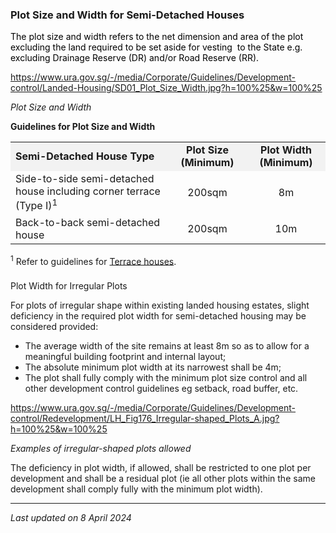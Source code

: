 ### Plot Size and Width for Semi-Detached Houses

<span style="color: #000000;">The plot size and width refers to the net
dimension and area of the plot excluding the land required to be set
aside for vesting  to the State e.g. excluding Drainage Reserve (DR)
and/or Road Reserve (RR).</span>

<https://www.ura.gov.sg/-/media/Corporate/Guidelines/Development-control/Landed-Housing/SD01_Plot_Size_Width.jpg?h=100%25&w=100%25>

*Plot Size and Width*

**Guidelines for Plot Size and Width**

<table>
<tbody>
<tr class="odd">
<td style="width: 50%; background-color: #f2f2f2"><strong>Semi-Detached
House Type</strong></td>
<td
style="text-align: center; width: 25%; background-color: #f2f2f2;"><strong>Plot
Size (Minimum)</strong></td>
<td
style="text-align: center; width: 25%; background-color: #f2f2f2;"><strong>Plot
Width (Minimum)</strong></td>
</tr>
<tr class="even">
<td>Side-to-side semi-detached house including corner terrace (Type
I)<sup>1</sup></td>
<td style="text-align: center;">200sqm</td>
<td style="text-align: center;">8m</td>
</tr>
<tr class="odd">
<td>Back-to-back semi-detached house</td>
<td style="text-align: center;">200sqm</td>
<td style="text-align: center;">10m</td>
</tr>
</tbody>
</table>

  

<sup>1</sup> Refer to guidelines for <a
href="https://www.ura.gov.sg/Corporate/Guidelines/Development-Control/Residential/Terrace"
target="_blank">Terrace houses</a>.

### 

<a href="#Plot-Width" class="collapsible collapsed"
data-toggle="collapse"></a>

Plot Width for Irregular Plots

For plots of irregular shape within existing landed housing estates,
slight deficiency in the required plot width for semi-detached housing
may be considered provided:

-   The average width of the site remains at least 8m so as to allow for
    a meaningful building footprint and internal layout;
-   The absolute minimum plot width at its narrowest shall be 4m;
-   The plot shall fully comply with the minimum plot size control and
    all other development control guidelines eg setback, road buffer,
    etc.

<https://www.ura.gov.sg/-/media/Corporate/Guidelines/Development-control/Redevelopment/LH_Fig176_Irregular-shaped_Plots_A.jpg?h=100%25&w=100%25>

*Examples of irregular-shaped plots allowed*

The deficiency in plot width, if allowed, shall be restricted to one
plot per development and shall be a residual plot (ie all other plots
within the same development shall comply fully with the minimum plot
width).

------------------------------------------------------------------------

*Last updated on 8 April 2024*
